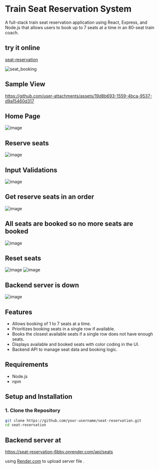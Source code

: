 # Train Seat Reservation System

A full-stack train seat reservation application using React, Express, and Node.js that allows users to book up to 7 seats at a time in an 80-seat train coach.

## try it online
[seat-reservation](https://yash-pandey07.github.io/seat-reservation/)

![seat_booking](https://github.com/user-attachments/assets/0239ac13-dd50-44a2-ad13-29bfac794a16)

## Sample View
https://github.com/user-attachments/assets/19d8b693-1559-4bca-9537-d9a15460d317

## Home Page
![image](https://github.com/user-attachments/assets/cac555ed-f108-4243-9ef9-2ecbf0872c46)

## Reserve seats
![image](https://github.com/user-attachments/assets/96aaf1fd-2641-41e0-8faf-8b410dfad38e)

## Input Validations
![image](https://github.com/user-attachments/assets/ddb92a4f-d3b8-4267-a441-3ce505bddf7a)

## Get reserve seats in an order
![image](https://github.com/user-attachments/assets/188b3ce8-4bd4-4b9a-8873-a18d0a95b81e)

##  All seats are booked so no more seats are booked
![image](https://github.com/user-attachments/assets/b8174c19-0efc-4ed6-ae7d-b3019c489138)

## Reset seats
![image](https://github.com/user-attachments/assets/82306481-8b3c-4382-adeb-2b16d77a7d31)
![image](https://github.com/user-attachments/assets/be0ec4ff-882b-4b27-a5b4-823d6af0d945)

## Backend server is down
![image](https://github.com/user-attachments/assets/958bddc3-c229-4c4a-afec-6891efba6a4b)

## Features

- Allows booking of 1 to 7 seats at a time.
- Prioritizes booking seats in a single row if available.
- Books the closest available seats if a single row does not have enough seats.
- Displays available and booked seats with color coding in the UI.
- Backend API to manage seat data and booking logic.


## Requirements

- Node.js
- npm

## Setup and Installation

### 1. Clone the Repository

```bash
git clone https://github.com/your-username/seat-reservation.git
cd seat-reservation
```
## Backend server at
https://seat-reservation-6bbv.onrender.com/api/seats

using [Render.com](https://dashboard.render.com/) to upload server file .

